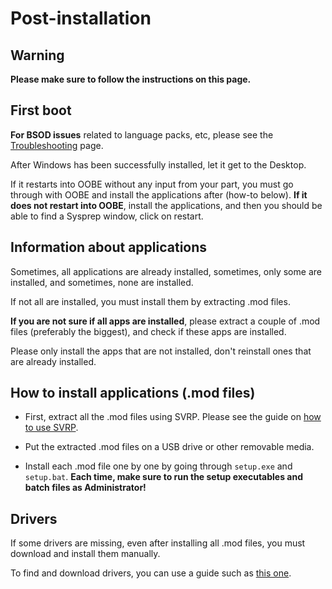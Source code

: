 # Post-installation

## Warning

**Please make sure to follow the instructions on this page.**

## First boot

**For BSOD issues** related to language packs, etc, please see the [Troubleshooting](Troubleshooting.md) page.

After Windows has been successfully installed, let it get to the Desktop. 

If it restarts into OOBE without any input from your part, you must go through with OOBE and install the applications after (how-to below). 
**If it does not restart into OOBE**, install the applications, and then you should be able to find a Sysprep window, click on restart.

## Information about applications

Sometimes, all applications are already installed, sometimes, only some are installed, and sometimes, none are installed.

If not all are installed, you must install them by extracting .mod files.

**If you are not sure if all apps are installed**, please extract a couple of .mod files (preferably the biggest), and check if these apps are installed.

Please only install the apps that are not installed, don't reinstall ones that are already installed.

## How to install applications (.mod files)

* First, extract all the .mod files using SVRP. Please see the guide on [how to use SVRP](How-to-use-SVRP-GUI.md).

* Put the extracted .mod files on a USB drive or other removable media.

* Install each .mod file one by one by going through `setup.exe` and `setup.bat`. **Each time, make sure to run the setup executables and batch files as Administrator!**

## Drivers

If some drivers are missing, even after installing all .mod files, you must download and install them manually. 

To find and download drivers, you can use a guide such as [this one](https://vaiolibrary.com/index.php/Download_drivers_using_sonyvaiodriver.com_and_a_copy_of_ftp.vaio-link.com).
